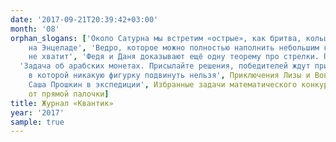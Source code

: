 ```yaml
---
date: '2017-09-21T20:39:42+03:00'
month: '08'
orphan_slogans: ['Около Сатурна мы встретим «острые», как бритва, кольца, Титан с его атмосферой, гейзеры и подлёдный океан
    на Энцеладе', 'Ведро, которое можно полностью наполнить небольшим количеством краски, но покрасить которое никакой краски
    не хватит', 'Федя и Даня доказывают ещё одну теорему про стрелки. Попробуйте её сформулировать по [картинке](extras/2017-08clock.gif)',
  'Задача об арабских монетах. Присылайте решения, победителей ждут призы!', 'Сложите из L-образных фигурок симметричную конструкцию,
    в которой никакую фигурку подвинуть нельзя', Приключения Лизы и Вовы на встрече с депутатом, 'Птицы Таймыра, которых встретил
    Саша Прошкин в экспедиции', Избранные задачи математического конкурса «Кенгуру», Задача-картинка о переломленной тени
    от прямой палочки]
title: Журнал «Квантик»
year: '2017'
sample: true
---
```

